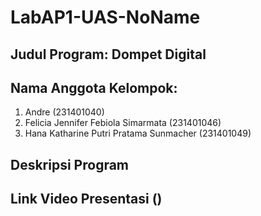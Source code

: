 # LabAP1-UAS-NoName
##
## Judul Program: Dompet Digital
##
## Nama Anggota Kelompok:
1. Andre (231401040)
2. Felicia Jennifer Febiola Simarmata (231401046)
3. Hana Katharine Putri Pratama Sunmacher (231401049)
##
## Deskripsi Program
##
## Link Video Presentasi ()

